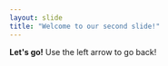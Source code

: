 ```yaml
---
layout: slide
title: "Welcome to our second slide!"
---
```

**Let's go!**
Use the left arrow to go back!
